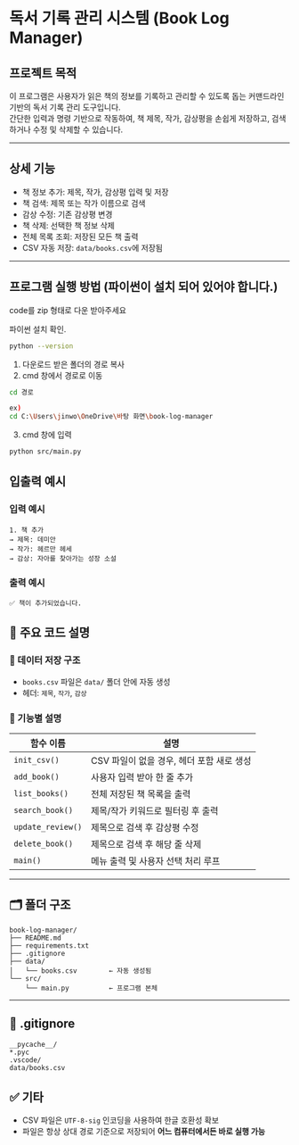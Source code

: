 # 독서 기록 관리 시스템 (Book Log Manager)

## 프로젝트 목적

이 프로그램은 사용자가 읽은 책의 정보를 기록하고 관리할 수 있도록 돕는 커맨드라인 기반의 독서 기록 관리 도구입니다.  
간단한 입력과 명령 기반으로 작동하여, 책 제목, 작가, 감상평을 손쉽게 저장하고, 검색하거나 수정 및 삭제할 수 있습니다.

---

## 상세 기능

-  책 정보 추가: 제목, 작가, 감상평 입력 및 저장
-  책 검색: 제목 또는 작가 이름으로 검색
-  감상 수정: 기존 감상평 변경
-  책 삭제: 선택한 책 정보 삭제
-  전체 목록 조회: 저장된 모든 책 출력
-  CSV 자동 저장: `data/books.csv`에 저장됨

---

## 프로그램 실행 방법 (파이썬이 설치 되어 있어야 합니다.)

code를 zip 형태로 다운 받아주세요



파이썬 설치 확인.
```bash
python --version
```

1. 다운로드 받은 폴더의 경로 복사
2. cmd 창에서 경로로 이동

```bash
cd 경로

ex)
cd C:\Users\jinwo\OneDrive\바탕 화면\book-log-manager
```

3. cmd 창에 입력

```bash
python src/main.py
```


## 입출력 예시

### 입력 예시

```
1. 책 추가
→ 제목: 데미안
→ 작가: 헤르만 헤세
→ 감상: 자아를 찾아가는 성장 소설
```

### 출력 예시

```
✅ 책이 추가되었습니다.
```



## 🧠 주요 코드 설명

### 📂 데이터 저장 구조

- `books.csv` 파일은 `data/` 폴더 안에 자동 생성
- 헤더: `제목`, `작가`, `감상`

### 🔨 기능별 설명

| 함수 이름         | 설명 |
|------------------|------|
| `init_csv()`     | CSV 파일이 없을 경우, 헤더 포함 새로 생성 |
| `add_book()`     | 사용자 입력 받아 한 줄 추가 |
| `list_books()`   | 전체 저장된 책 목록을 출력 |
| `search_book()`  | 제목/작가 키워드로 필터링 후 출력 |
| `update_review()`| 제목으로 검색 후 감상평 수정 |
| `delete_book()`  | 제목으로 검색 후 해당 줄 삭제 |
| `main()`         | 메뉴 출력 및 사용자 선택 처리 루프 |

---

## 🗂 폴더 구조

```
book-log-manager/
├── README.md
├── requirements.txt
├── .gitignore
├── data/
│   └── books.csv        ← 자동 생성됨
└── src/
    └── main.py          ← 프로그램 본체
```

---

## 🧾 .gitignore

```gitignore
__pycache__/
*.pyc
.vscode/
data/books.csv
```



## ✅ 기타

- CSV 파일은 `UTF-8-sig` 인코딩을 사용하여 한글 호환성 확보
- 파일은 항상 상대 경로 기준으로 저장되어 **어느 컴퓨터에서든 바로 실행 가능**
